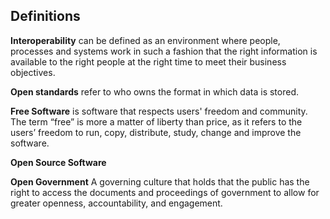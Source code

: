 ## Definitions
**Interoperability** can be defined as an environment where people, processes and systems work in such a fashion that the right information is available to the right people at the right time to meet their business objectives.   

**Open standards** refer to who owns the format in which data is stored.

**Free Software** is software that respects users' freedom and community. The term “free” is more a matter of liberty than price, as it refers to the users’ freedom to run, copy, distribute, study, change and improve the software.

**Open Source Software**

**Open Government** A governing culture that holds that the public has the right to access the documents and proceedings of government to allow for greater openness, accountability, and engagement.
